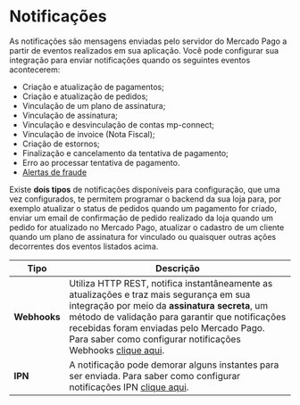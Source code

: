 # Notificações

As notificações são mensagens enviadas pelo servidor do Mercado Pago a partir de eventos realizados em sua aplicação. Você pode configurar sua integração para enviar notificações quando os seguintes eventos acontecerem:

* Criação e atualização de pagamentos;
* Criação e atualização de pedidos;
* Vinculação de um plano de assinatura;
* Vinculação de assinatura;
* Vinculação e desvinculação de contas mp-connect;
* Vinculação de invoice (Nota Fiscal);
* Criação de estornos;
* Finalização e cancelamento da tentativa de pagamento;
* Erro ao processar tentativa de pagamento.
* [Alertas de fraude](/developers/pt/docs/additional-content/chargebacks/how-to-prevent#bookmark_alerta_de_fraudes)

Existe **dois tipos** de notificações disponíveis para configuração, que uma vez configurados, te permitem programar o backend da sua loja para, por exemplo atualizar o status de pedidos quando um pagamento for criado, enviar um email de confirmação de pedido realizado da loja quando um pedido for atualizado no Mercado Pago, atualizar o cadastro de um cliente quando um plano de assinatura for vinculado ou quaisquer outras ações decorrentes dos eventos listados acima. 

| Tipo | Descrição |
| --- | --- |
| **Webhooks** | Utiliza HTTP REST, notifica instantâneamente as atualizações e traz mais segurança em sua integração por meio da **assinatura secreta**, um método de validação para garantir que notificações recebidas foram enviadas pelo Mercado Pago. Para saber como configurar notificações Webhooks [clique aqui](/developers/pt/guides/additional-content/your-integrations/webhooks). |
| **IPN** | A notificação pode demorar alguns instantes para ser enviada. Para saber como configurar notificações IPN [clique aqui](/developers/pt/guides/additional-content/your-integrations/ipn). |